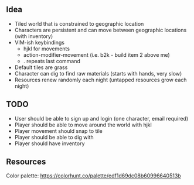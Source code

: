 ## Idea

- Tiled world that is constrained to geographic location
- Characters are persistent and can move between geographic locations (with inventory)
- VIM-ish keybindings
    * hjkl for movements
    * action-modifier-movement (i.e. b2k - build item 2 above me)
    * . repeats last command
- Default tiles are grass
- Character can dig to find raw materials (starts with hands, very slow)
- Resources renew randomly each night (untapped resources grow each night)

## TODO

- User should be able to sign up and login (one character, email required)
- Player should be able to move around the world with hjkl
- Player movement should snap to tile
- Player should be able to dig with <TODO>
- Player should have inventory

## Resources

Color palette: <https://colorhunt.co/palette/edf1d69dc08b60996640513b>